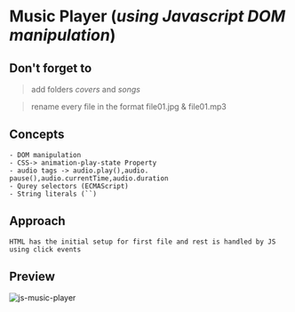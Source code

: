 # Music Player (_using Javascript DOM manipulation_)

## Don't forget to

> add folders _covers_ and _songs_

> rename every file in the format file01.jpg & file01.mp3

## Concepts

    - DOM manipulation
    - CSS-> animation-play-state Property
    - audio tags -> audio.play(),audio. pause(),audio.currentTime,audio.duration
    - Qurey selectors (ECMAScript)
    - String literals (``)

## Approach

    HTML has the initial setup for first file and rest is handled by JS using click events



## Preview

![js-music-player](https://drive.google.com/uc?id=1PW08ZHtEQT0sOFPwt_pHt3ucRr41jW3E)
